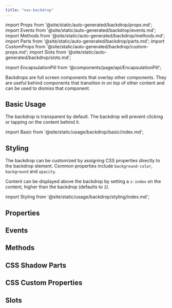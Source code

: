 ```yaml
---
title: "nav-backdrop"
---
```

import Props from '@site/static/auto-generated/backdrop/props.md';
import Events from '@site/static/auto-generated/backdrop/events.md';
import Methods from '@site/static/auto-generated/backdrop/methods.md';
import Parts from '@site/static/auto-generated/backdrop/parts.md';
import CustomProps from '@site/static/auto-generated/backdrop/custom-props.md';
import Slots from '@site/static/auto-generated/backdrop/slots.md';

import EncapsulationPill from '@components/page/api/EncapsulationPill';

<EncapsulationPill type="shadow" />

Backdrops are full screen components that overlay other components. They are useful behind components that transition in on top of other content and can be used to dismiss that component.

## Basic Usage

The backdrop is transparent by default. The backdrop will prevent clicking or tapping on the content behind it.

import Basic from '@site/static/usage/backdrop/basic/index.md';

<Basic />

## Styling

The backdrop can be customized by assigning CSS properties directly to the backdrop element. Common properties include `background-color`, `background` and `opacity`. 

Content can be displayed above the backdrop by setting a `z-index` on the content, higher than the backdrop (defaults to `2`).

import Styling from '@site/static/usage/backdrop/styling/index.md';

<Styling />

## Properties
<Props />

## Events
<Events />

## Methods
<Methods />

## CSS Shadow Parts
<Parts />

## CSS Custom Properties
<CustomProps />

## Slots
<Slots />